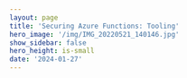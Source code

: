 ```yaml
---
layout: page
title: 'Securing Azure Functions: Tooling'
hero_image: '/img/IMG_20220521_140146.jpg'
show_sidebar: false
hero_height: is-small
date: '2024-01-27'
---
```

